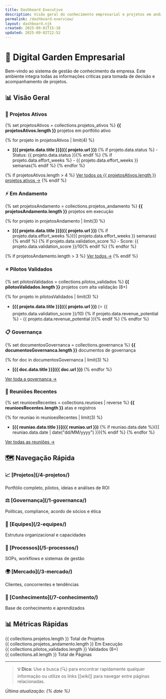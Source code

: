```yaml
---
title: Dashboard Executivo
description: Visão geral do conhecimento empresarial e projetos em andamento
permalink: /dashboard-overview/
layout: dashboard.njk
created: 2025-09-01T15:18
updated: 2025-09-02T22:52
---
```


# 🌱 Digital Garden Empresarial

Bem-vindo ao sistema de gestão de conhecimento da empresa. Este ambiente integra todas as informações críticas para tomada de decisão e acompanhamento de projetos.

## 📊 Visão Geral

<div class="dashboard-grid">

### 🚀 Projetos Ativos
{% set projetosAtivos = collections.projetos_ativos %}
**{{ projetosAtivos.length }}** projetos em portfólio ativo

{% for projeto in projetosAtivos | limit(4) %}
- **[{{ projeto.data.title }}]({{ projeto.url }})** 
  {% if projeto.data.status %} - Status: {{ projeto.data.status }}{% endif %}
  {% if projeto.data.effort_weeks %} - {{ projeto.data.effort_weeks }} semanas{% endif %}
{% endfor %}

{% if projetosAtivos.length > 4 %}
<a href="/4-projetos/ativos/" class="view-all-link">Ver todos os {{ projetosAtivos.length }} projetos ativos →</a>
{% endif %}

### ⚡ Em Andamento
{% set projetosAndamento = collections.projetos_andamento %}
**{{ projetosAndamento.length }}** projetos em execução

{% for projeto in projetosAndamento | limit(3) %}
- **[{{ projeto.data.title }}]({{ projeto.url }})** 
  {% if projeto.data.effort_weeks %}({{ projeto.data.effort_weeks }} semanas){% endif %}
  {% if projeto.data.validation_score %} - Score: {{ projeto.data.validation_score }}/10{% endif %}
{% endfor %}

{% if projetosAndamento.length > 3 %}
<a href="/4-projetos/em-desenvolvimento/" class="view-all-link">Ver todos →</a>
{% endif %}

### ⭐ Pilotos Validados
{% set pilotosValidados = collections.pilotos_validados %}
**{{ pilotosValidados.length }}** projetos com alta validação (8+)

{% for projeto in pilotosValidados | limit(3) %}
- **[{{ projeto.data.title }}]({{ projeto.url }})** 
  (⭐ {{ projeto.data.validation_score }}/10)
  {% if projeto.data.revenue_potential %} - {{ projeto.data.revenue_potential }}{% endif %}
{% endfor %}

### 📋 Governança
{% set documentosGovernanca = collections.governanca %}
**{{ documentosGovernanca.length }}** documentos de governança

{% for doc in documentosGovernanca | limit(3) %}
- **[{{ doc.data.title }}]({{ doc.url }})**
{% endfor %}

<a href="/1-governanca/" class="view-all-link">Ver toda a governança →</a>

### 🤝 Reuniões Recentes  
{% set reunioesRecentes = collections.reunioes | reverse %}
**{{ reunioesRecentes.length }}** atas e registros

{% for reuniao in reunioesRecentes | limit(3) %}
- **[{{ reuniao.data.title }}]({{ reuniao.url }})**
  {% if reuniao.data.date %}({{ reuniao.data.date | date("dd/MM/yyyy") }}){% endif %}
{% endfor %}

<a href="/6-reunioes/" class="view-all-link">Ver todas as reuniões →</a>

</div>

## 🗺️ Navegação Rápida

<div class="navigation-grid">

<div class="nav-card">
  <h3>📈 [Projetos](/4-projetos/)</h3>
  <p>Portfólio completo, pilotos, ideias e análises de ROI</p>
</div>

<div class="nav-card">
  <h3>⚖️ [Governança](/1-governanca/)</h3>
  <p>Políticas, compliance, acordo de sócios e ética</p>
</div>

<div class="nav-card">
  <h3>👥 [Equipes](/2-equipes/)</h3>
  <p>Estrutura organizacional e capacidades</p>
</div>

<div class="nav-card">
  <h3>🎯 [Processos](/5-processos/)</h3>
  <p>SOPs, workflows e sistemas de gestão</p>
</div>

<div class="nav-card">
  <h3>🌍 [Mercado](/3-mercado/)</h3>
  <p>Clientes, concorrentes e tendências</p>
</div>

<div class="nav-card">
  <h3>🧠 [Conhecimento](/7-conhecimento/)</h3>
  <p>Base de conhecimento e aprendizados</p>
</div>

</div>

## 📊 Métricas Rápidas

<div class="metrics-row">
  <div class="metric-card">
    <span class="metric-number">{{ collections.projetos.length }}</span>
    <span class="metric-label">Total de Projetos</span>
  </div>
  
  <div class="metric-card">
    <span class="metric-number">{{ collections.projetos_andamento.length }}</span>
    <span class="metric-label">Em Execução</span>
  </div>
  
  <div class="metric-card">
    <span class="metric-number">{{ collections.pilotos_validados.length }}</span>
    <span class="metric-label">Validados (8+)</span>
  </div>
  
  <div class="metric-card">
    <span class="metric-number">{{ collections.all.length }}</span>
    <span class="metric-label">Total de Páginas</span>
  </div>
</div>

---

> **💡 Dica:** Use a busca (🔍) para encontrar rapidamente qualquer informação ou utilize os links [[wiki]] para navegar entre páginas relacionadas.

*Última atualização: {% date %}*
